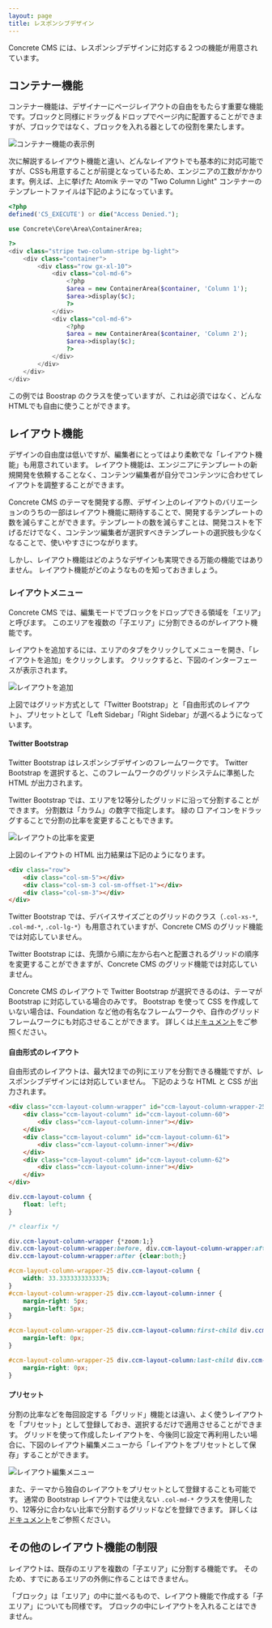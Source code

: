 ```yaml
---
layout: page
title: レスポンシブデザイン
---
```


Concrete CMS には、レスポンシブデザインに対応する２つの機能が用意されています。

## コンテナー機能

コンテナー機能は、デザイナーにページレイアウトの自由をもたらす重要な機能です。ブロックと同様にドラッグ＆ドロップでページ内に配置することができますが、ブロックではなく、ブロックを入れる器としての役割を果たします。

![コンテナー機能の表示例](https://raw.githubusercontent.com/MacareuxDigital/concretecms-frontend-dev-best-practices/master/images/container.png)

次に解説するレイアウト機能と違い、どんなレイアウトでも基本的に対応可能ですが、CSSも用意することが前提となっているため、エンジニアの工数がかかります。例えば、上に挙げた Atomik テーマの "Two Column Light" コンテナーのテンプレートファイルは下記のようになっています。

```php
<?php
defined('C5_EXECUTE') or die("Access Denied.");

use Concrete\Core\Area\ContainerArea;

?>
<div class="stripe two-column-stripe bg-light">
    <div class="container">
        <div class="row gx-xl-10">
            <div class="col-md-6">
                <?php
                $area = new ContainerArea($container, 'Column 1');
                $area->display($c);
                ?>
            </div>
            <div class="col-md-6">
                <?php
                $area = new ContainerArea($container, 'Column 2');
                $area->display($c);
                ?>
            </div>
        </div>
    </div>
</div>
```

この例では Boostrap のクラスを使っていますが、これは必須ではなく、どんなHTMLでも自由に使うことができます。

## レイアウト機能

デザインの自由度は低いですが、編集者にとってはより柔軟でな「レイアウト機能」も用意されています。
レイアウト機能は、エンジニアにテンプレートの新規開発を依頼することなく、コンテンツ編集者が自分でコンテンツに合わせてレイアウトを調整することができます。

Concrete CMS のテーマを開発する際、デザイン上のレイアウトのバリエーションのうちの一部はレイアウト機能に期待することで、開発するテンプレートの数を減らすことができます。テンプレートの数を減らすことは、開発コストを下げるだけでなく、コンテンツ編集者が選択すべきテンプレートの選択肢も少なくなることで、使いやすさにつながります。

しかし、レイアウト機能はどのようなデザインも実現できる万能の機能ではありません。
レイアウト機能がどのようなものを知っておきましょう。

### レイアウトメニュー

Concrete CMS では、編集モードでブロックをドロップできる領域を「エリア」と呼びます。
このエリアを複数の「子エリア」に分割できるのがレイアウト機能です。

レイアウトを追加するには、エリアのタブをクリックしてメニューを開き、「レイアウトを追加」をクリックします。
クリックすると、下図のインターフェースが表示されます。

![レイアウトを追加](https://raw.githubusercontent.com/MacareuxDigital/concretecms-frontend-dev-best-practices/master/images/layout-menu.png)

上図ではグリッド方式として「Twitter Bootstrap」と「自由形式のレイアウト」、プリセットとして「Left Sidebar」「Right Sidebar」が選べるようになっています。

#### Twitter Bootstrap

Twitter Bootstrap はレスポンシブデザインのフレームワークです。
Twitter Bootstrap を選択すると、このフレームワークのグリッドシステムに準拠した HTML が出力されます。

Twitter Bootstrap では、エリアを12等分したグリッドに沿って分割することができます。
分割数は「カラム」の数字で指定します。
緑の □ アイコンをドラッグすることで分割の比率を変更することもできます。

![レイアウトの比率を変更](https://raw.githubusercontent.com/MacareuxDigital/concretecms-frontend-dev-best-practices/master/images/layout-modified.png)

上図のレイアウトの HTML 出力結果は下記のようになります。

```html
<div class="row">
    <div class="col-sm-5"></div>
    <div class="col-sm-3 col-sm-offset-1"></div>
    <div class="col-sm-3"></div>
</div>
```

Twitter Bootstrap では、デバイスサイズごとのグリッドのクラス（`.col-xs-*`, `.col-md-*`, `.col-lg-*`）も用意されていますが、Concrete CMS のグリッド機能では対応していません。

Twitter Bootstrap には、先頭から順に左から右へと配置されるグリッドの順序を変更することができますが、Concrete CMS のグリッド機能では対応していません。

Concrete CMS のレイアウトで Twitter Bootstrap が選択できるのは、テーマが Bootstrap に対応している場合のみです。
Bootstrap を使って CSS を作成していない場合は、Foundation など他の有名なフレームワークや、自作のグリッドフレームワークにも対応させることができます。
詳しくは[ドキュメント](https://concrete5-japan.org/help/5-7/developer/designing-for-concrete5/adding-grid-support-to-your-theme/)をご参照ください。

#### 自由形式のレイアウト

自由形式のレイアウトは、最大12までの列にエリアを分割できる機能ですが、レスポンシブデザインには対応していません。
下記のような HTML と CSS が出力されます。

```html
<div class="ccm-layout-column-wrapper" id="ccm-layout-column-wrapper-25">
    <div class="ccm-layout-column" id="ccm-layout-column-60">
        <div class="ccm-layout-column-inner"></div>
    </div>
    <div class="ccm-layout-column" id="ccm-layout-column-61">
        <div class="ccm-layout-column-inner"></div>
    </div>
    <div class="ccm-layout-column" id="ccm-layout-column-62">
        <div class="ccm-layout-column-inner"></div>
    </div>
</div>
```

```css
div.ccm-layout-column {
    float: left;
}

/* clearfix */

div.ccm-layout-column-wrapper {*zoom:1;}
div.ccm-layout-column-wrapper:before, div.ccm-layout-column-wrapper:after {display:table;content:"";line-height:0;}
div.ccm-layout-column-wrapper:after {clear:both;}

#ccm-layout-column-wrapper-25 div.ccm-layout-column {
    width: 33.333333333333%;
}
#ccm-layout-column-wrapper-25 div.ccm-layout-column-inner {
    margin-right: 5px;
    margin-left: 5px;
}

#ccm-layout-column-wrapper-25 div.ccm-layout-column:first-child div.ccm-layout-column-inner {
    margin-left: 0px;
}

#ccm-layout-column-wrapper-25 div.ccm-layout-column:last-child div.ccm-layout-column-inner  {
    margin-right: 0px;
}
```

#### プリセット

分割の比率などを毎回設定する「グリッド」機能とは違い、よく使うレイアウトを「プリセット」として登録しておき、選択するだけで適用させることができます。
グリッドを使って作成したレイアウトを、今後同じ設定で再利用したい場合に、下図のレイアウト編集メニューから「レイアウトをプリセットとして保存」することができます。

![レイアウト編集メニュー](https://raw.githubusercontent.com/MacareuxDigital/concretecms-frontend-dev-best-practices/master/images/layout-edit-menu.png)

また、テーマから独自のレイアウトをプリセットとして登録することも可能です。
通常の Bootstrap レイアウトでは使えない `.col-md-*` クラスを使用したり、12等分に合わない比率で分割するグリッドなどを登録できます。
詳しくは[ドキュメント](https://concrete5-japan.org/help/5-7/developer/designing-for-concrete5/adding-complex-custom-layout-presets-in-your-theme/)をご参照ください。

## その他のレイアウト機能の制限

レイアウトは、既存のエリアを複数の「子エリア」に分割する機能です。
そのため、すでにあるエリアの外側に作ることはできません。

「ブロック」は「エリア」の中に並べるもので、レイアウト機能で作成する「子エリア」についても同様です。
ブロックの中にレイアウトを入れることはできません。